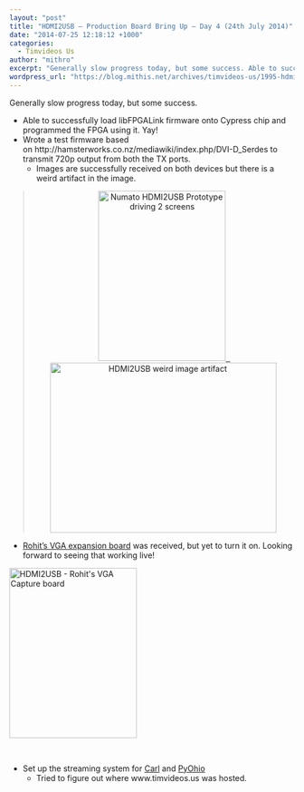 ```yaml
---
layout: "post"
title: "HDMI2USB – Production Board Bring Up – Day 4 (24th July 2014)"
date: "2014-07-25 12:18:12 +1000"
categories:
  - Timvideos Us
author: "mithro"
excerpt: "Generally slow progress today, but some success. Able to successfully load libFPGALink firmware onto Cypress chip and programmed the FPGA using it. Yay! Wrote a test firmware based on http://hamsterworks.co.nz/mediawiki/index.php/DVI-D_Serdes..."
wordpress_url: "https://blog.mithis.net/archives/timvideos-us/1995-hdmi2usb-production-board-bring-up-day-4-24th-july-2014"
---
```


<div class="entry-content">
<p>Generally slow progress today, but some success.</p>
<ul>
<li>Able to successfully load libFPGALink firmware onto Cypress chip and programmed the FPGA using it. Yay!</li>
<li>Wrote a test firmware based on http://hamsterworks.co.nz/mediawiki/index.php/DVI-D_Serdes to transmit 720p output from both the TX ports.
<ul>
<li>Images are successfully received on both devices but there is a weird artifact in the image.</li>
</ul>
</li>
</ul>
<blockquote>
<p style="text-align: center;"> <a href="https://blog.mithis.net/wp-content/uploads/2014/07/IMG_20140725_0029322.jpg"><img alt="Numato HDMI2USB Prototype driving 2 screens" class="alignnone wp-image-1997 size-medium" height="300" sizes="(max-width: 225px) 100vw, 225px" src="https://blog.mithis.net/wp-content/uploads/2014/07/IMG_20140725_0029322-225x300.jpg" srcset="https://blog.mithis.net/wp-content/uploads/2014/07/IMG_20140725_0029322-225x300.jpg 225w, https://blog.mithis.net/wp-content/uploads/2014/07/IMG_20140725_0029322-768x1024.jpg 768w, https://blog.mithis.net/wp-content/uploads/2014/07/IMG_20140725_0029322-900x1200.jpg 900w" width="225"/>  <img alt="HDMI2USB weird image artifact" class="alignnone wp-image-1998" height="300" sizes="(max-width: 400px) 100vw, 400px" src="https://blog.mithis.net/wp-content/uploads/2014/07/IMG_20140725_003008-300x225.jpg" srcset="https://blog.mithis.net/wp-content/uploads/2014/07/IMG_20140725_003008-300x225.jpg 300w, https://blog.mithis.net/wp-content/uploads/2014/07/IMG_20140725_003008-1024x768.jpg 1024w, https://blog.mithis.net/wp-content/uploads/2014/07/IMG_20140725_003008-900x675.jpg 900w" width="400"/></a></p>
</blockquote>
<ul>
<li><a href="http://dreamsxtrinsic.blogspot.com.au/">Rohit’s VGA expansion board</a> was received, but yet to turn it on. Looking forward to seeing that working live!</li>
</ul>
<p><a href="https://blog.mithis.net/wp-content/uploads/2014/07/IMG_20140725_010725.jpg"><img alt="HDMI2USB - Rohit's VGA Capture board" class="aligncenter wp-image-2000 size-medium" height="300" sizes="(max-width: 225px) 100vw, 225px" src="https://blog.mithis.net/wp-content/uploads/2014/07/IMG_20140725_010725-225x300.jpg" srcset="https://blog.mithis.net/wp-content/uploads/2014/07/IMG_20140725_010725-225x300.jpg 225w, https://blog.mithis.net/wp-content/uploads/2014/07/IMG_20140725_010725-768x1024.jpg 768w, https://blog.mithis.net/wp-content/uploads/2014/07/IMG_20140725_010725-900x1200.jpg 900w" width="225"/></a></p>
<p> </p>
<ul>
<li>Set up the streaming system for <a href="http://nextdayvideo.com">Carl</a> and <a href="http://www.pyohio.org/">PyOhio</a>
<ul>
<li>Tried to figure out where www.timvideos.us was hosted.</li>
</ul>
</li>
</ul>
</div>